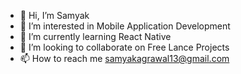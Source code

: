 - 👋 Hi, I’m Samyak
- 👀 I’m interested in Mobile Application Development
- 🌱 I’m currently learning React Native
- 💞️ I’m looking to collaborate on Free Lance Projects
- 📫 How to reach me samyakagrawal13@gmail.com

<!---
devuco/devuco is a ✨ special ✨ repository because its `README.md` (this file) appears on your GitHub profile.
You can click the Preview link to take a look at your changes.
--->
